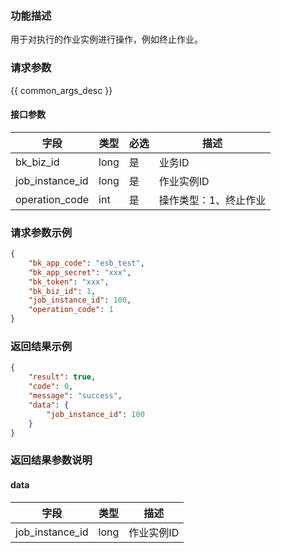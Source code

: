 ### 功能描述

用于对执行的作业实例进行操作，例如终止作业。

### 请求参数

{{ common_args_desc }}

#### 接口参数

| 字段      |  类型      | 必选   |  描述      |
|-----------|------------|--------|------------|
| bk_biz_id   |  long       | 是     | 业务ID |
| job_instance_id   |  long       | 是     | 作业实例ID |
| operation_code |  int     | 是     | 操作类型：1、终止作业 |

### 请求参数示例

```json
{
    "bk_app_code": "esb_test",
    "bk_app_secret": "xxx",
    "bk_token": "xxx",
    "bk_biz_id": 1,
    "job_instance_id": 100,
    "operation_code": 1
}
```

### 返回结果示例

```json
{
    "result": true,
    "code": 0,
    "message": "success",
    "data": {
        "job_instance_id": 100
    }
}
```

### 返回结果参数说明

#### data

| 字段      | 类型      | 描述      |
|-----------|-----------|-----------|
| job_instance_id     | long      | 作业实例ID |
